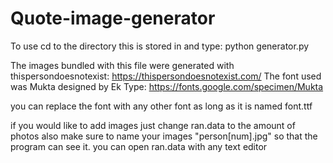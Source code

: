 # Quote-image-generator

To use cd to the directory this is stored in and type:
python generator.py

The images bundled with this file were generated with thispersondoesnotexist:
https://thispersondoesnotexist.com/
The font used was Mukta designed by Ek Type:
https://fonts.google.com/specimen/Mukta

you can replace the font with any other font as long as it is named font.ttf

if you would like to add images just change ran.data to the amount of photos
also make sure to name your images "person[num].jpg" so that the program
can see it.
you can open ran.data with any text editor
